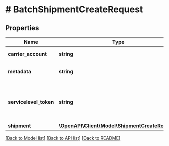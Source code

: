 # # BatchShipmentCreateRequest

## Properties

Name | Type | Description | Notes
------------ | ------------- | ------------- | -------------
**carrier_account** | **string** | Object ID of the carrier account to be used for this shipment (will override batch default) | [optional]
**metadata** | **string** | A string of up to 100 characters that can be filled with any additional information you want  to attach to the object. | [optional]
**servicelevel_token** | **string** | A token that sets the shipping method for the batch, overriding the batch default.  Servicelevel tokens can be found &lt;a href&#x3D;\&quot;#tag/Service-Levels\&quot;&gt;in this list&lt;/a&gt;  or &lt;a href&#x3D;\&quot;#operation/ListCarrierAccounts\&quot;&gt;at this endpoint&lt;/a&gt;. | [optional]
**shipment** | [**\OpenAPI\Client\Model\ShipmentCreateRequest**](ShipmentCreateRequest.md) |  |

[[Back to Model list]](../../README.md#models) [[Back to API list]](../../README.md#endpoints) [[Back to README]](../../README.md)
